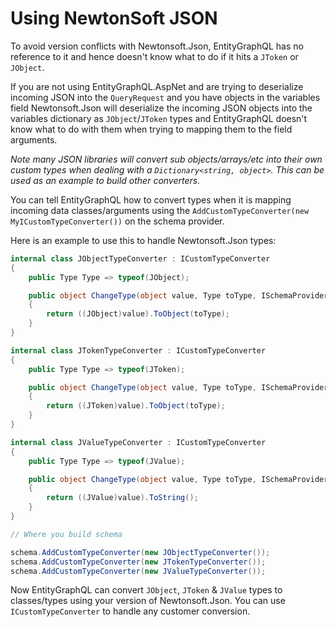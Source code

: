 # Using NewtonSoft JSON

To avoid version conflicts with Newtonsoft.Json, EntityGraphQL has no reference to it and hence doesn't know what to do if it hits a `JToken` or `JObject`.

If you are not using EntityGraphQL.AspNet and are trying to deserialize incoming JSON into the `QueryRequest` and you have objects in the variables field Newtonsoft.Json will deserialize the incoming JSON objects into the variables dictionary as `JObject`/`JToken` types and EntityGraphQL doesn't know what to do with them when trying to mapping them to the field arguments.

_Note many JSON libraries will convert sub objects/arrays/etc into their own custom types when dealing with a `Dictionary<string, object>`. This can be used as an example to build other converters._

You can tell EntityGraphQL how to convert types when it is mapping incoming data classes/arguments using the `AddCustomTypeConverter(new MyICustomTypeConverter())` on the schema provider.

Here is an example to use this to handle Newtonsoft.Json types:

```cs
internal class JObjectTypeConverter : ICustomTypeConverter
{
    public Type Type => typeof(JObject);

    public object ChangeType(object value, Type toType, ISchemaProvider schema)
    {
        return ((JObject)value).ToObject(toType);
    }
}

internal class JTokenTypeConverter : ICustomTypeConverter
{
    public Type Type => typeof(JToken);

    public object ChangeType(object value, Type toType, ISchemaProvider schema)
    {
        return ((JToken)value).ToObject(toType);
    }
}

internal class JValueTypeConverter : ICustomTypeConverter
{
    public Type Type => typeof(JValue);

    public object ChangeType(object value, Type toType, ISchemaProvider schema)
    {
        return ((JValue)value).ToString();
    }
}

// Where you build schema

schema.AddCustomTypeConverter(new JObjectTypeConverter());
schema.AddCustomTypeConverter(new JTokenTypeConverter());
schema.AddCustomTypeConverter(new JValueTypeConverter());
```

Now EntityGraphQL can convert `JObject`, `JToken` & `JValue` types to classes/types using your version of Newtonsoft.Json. You can use `ICustomTypeConverter` to handle any customer conversion.

